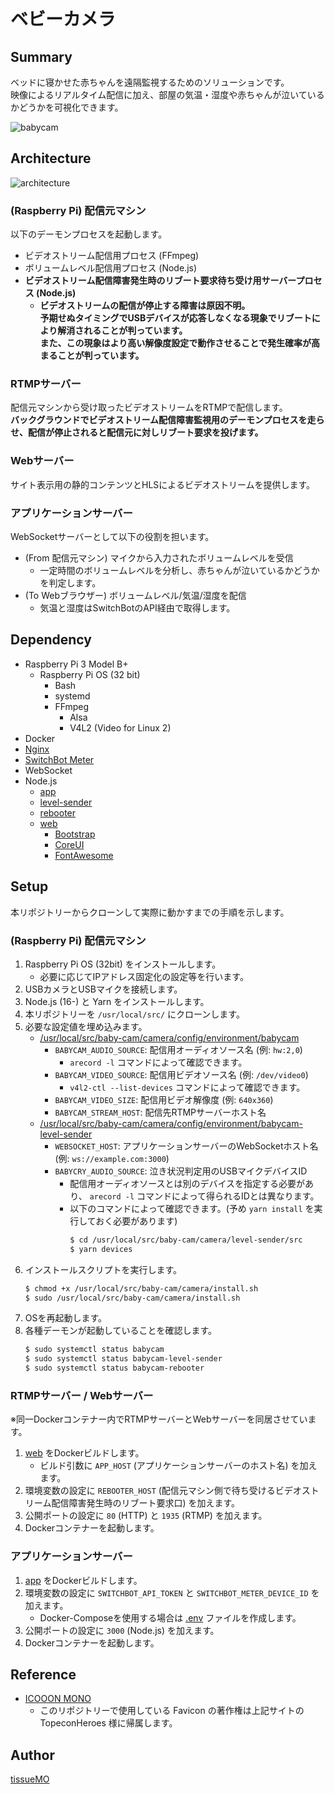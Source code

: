 ベビーカメラ
===

## Summary

ベッドに寝かせた赤ちゃんを遠隔監視するためのソリューションです。  
映像によるリアルタイム配信に加え、部屋の気温・湿度や赤ちゃんが泣いているかどうかを可視化できます。  

![babycam](https://user-images.githubusercontent.com/20965271/153599000-08d18c2b-2980-448f-b15f-bd3c58337ba4.jpg)  


## Architecture

![architecture](https://user-images.githubusercontent.com/20965271/153109502-21d66e6b-6811-4b75-9f77-17c4e4fba025.png)  


### (Raspberry Pi) 配信元マシン

以下のデーモンプロセスを起動します。  

- ビデオストリーム配信用プロセス (FFmpeg)
- ボリュームレベル配信用プロセス (Node.js)
- **ビデオストリーム配信障害発生時のリブート要求待ち受け用サーバープロセス (Node.js)**
  - **ビデオストリームの配信が停止する障害は原因不明。**  
    **予期せぬタイミングでUSBデバイスが応答しなくなる現象でリブートにより解消されることが判っています。**  
    **また、この現象はより高い解像度設定で動作させることで発生確率が高まることが判っています。**  


### RTMPサーバー

配信元マシンから受け取ったビデオストリームをRTMPで配信します。  
**バックグラウンドでビデオストリーム配信障害監視用のデーモンプロセスを走らせ、配信が停止されると配信元に対しリブート要求を投げます。**  


### Webサーバー

サイト表示用の静的コンテンツとHLSによるビデオストリームを提供します。


### アプリケーションサーバー

WebSocketサーバーとして以下の役割を担います。

- (From 配信元マシン) マイクから入力されたボリュームレベルを受信
  - 一定時間のボリュームレベルを分析し、赤ちゃんが泣いているかどうかを判定します。
- (To Webブラウザー) ボリュームレベル/気温/湿度を配信
  - 気温と湿度はSwitchBotのAPI経由で取得します。


## Dependency

- Raspberry Pi 3 Model B+
  - Raspberry Pi OS (32 bit)
    - Bash
    - systemd
    - FFmpeg
      - Alsa
      - V4L2 (Video for Linux 2)
- Docker
- [Nginx](https://nginx.org/en/)
- [SwitchBot Meter](https://www.switchbot.jp/products/switchbot-meter)
- WebSocket
- Node.js
  - [app](app/src/package.json)
  - [level-sender](camera/level-sender/src/package.json)
  - [rebooter](camera/rebooter/src/package.json)
  - [web](web/src/package.json)
    - [Bootstrap](https://github.com/twbs/bootstrap)
    - [CoreUI](https://coreui.io/)
    - [FontAwesome](https://fontawesome.com/)


## Setup

本リポジトリーからクローンして実際に動かすまでの手順を示します。

### (Raspberry Pi) 配信元マシン

1. Raspberry Pi OS (32bit) をインストールします。
    - 必要に応じてIPアドレス固定化の設定等を行います。
2. USBカメラとUSBマイクを接続します。
3. Node.js (16-) と Yarn をインストールします。
4. 本リポジトリーを `/usr/local/src/` にクローンします。
5. 必要な設定値を埋め込みます。
    - [/usr/local/src/baby-cam/camera/config/environment/babycam](camera/config/environment/babycam.example)
        - `BABYCAM_AUDIO_SOURCE`: 配信用オーディオソース名 (例: `hw:2,0`)
            - `arecord -l` コマンドによって確認できます。
        - `BABYCAM_VIDEO_SOURCE`: 配信用ビデオソース名 (例: `/dev/video0`)
            - `v4l2-ctl --list-devices` コマンドによって確認できます。 
        - `BABYCAM_VIDEO_SIZE`: 配信用ビデオ解像度 (例: `640x360`)
        - `BABYCAM_STREAM_HOST`: 配信先RTMPサーバーホスト名
     - [/usr/local/src/baby-cam/camera/config/environment/babycam-level-sender](camera/config/environment/babycam-level-sender.example)
         - `WEBSOCKET_HOST`: アプリケーションサーバーのWebSocketホスト名 (例: `ws://example.com:3000`)
         - `BABYCRY_AUDIO_SOURCE`: 泣き状況判定用のUSBマイクデバイスID
           - 配信用オーディオソースとは別のデバイスを指定する必要があり、 `arecord -l` コマンドによって得られるIDとは異なります。
           - 以下のコマンドによって確認できます。(予め `yarn install` を実行しておく必要があります)  
             ```bash
             $ cd /usr/local/src/baby-cam/camera/level-sender/src
             $ yarn devices
             ```
6. インストールスクリプトを実行します。  
    ```bash
    $ chmod +x /usr/local/src/baby-cam/camera/install.sh
    $ sudo /usr/local/src/baby-cam/camera/install.sh
    ```
7. OSを再起動します。
8. 各種デーモンが起動していることを確認します。  
    ```bash
    $ sudo systemctl status babycam
    $ sudo systemctl status babycam-level-sender
    $ sudo systemctl status babycam-rebooter
    ```


### RTMPサーバー / Webサーバー

※同一Dockerコンテナー内でRTMPサーバーとWebサーバーを同居させています。  

1. [web](./web) をDockerビルドします。
    - ビルド引数に `APP_HOST` (アプリケーションサーバーのホスト名) を加えます。
2. 環境変数の設定に `REBOOTER_HOST` (配信元マシン側で待ち受けるビデオストリーム配信障害発生時のリブート要求口) を加えます。
3. 公開ポートの設定に `80` (HTTP) と `1935` (RTMP) を加えます。
4. Dockerコンテナーを起動します。


### アプリケーションサーバー

1. [app](./app) をDockerビルドします。
2. 環境変数の設定に `SWITCHBOT_API_TOKEN` と `SWITCHBOT_METER_DEVICE_ID` を加えます。
    - Docker-Composeを使用する場合は [.env](./app/.env.example) ファイルを作成します。
3. 公開ポートの設定に `3000` (Node.js) を加えます。
4. Dockerコンテナーを起動します。


## Reference

- [ICOOON MONO](https://icooon-mono.com/)
  - このリポジトリーで使用している Favicon の著作権は上記サイトの TopeconHeroes 様に帰属します。


## Author

[tissueMO](https://github.com/tissueMO)
